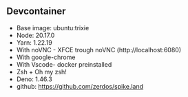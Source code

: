 ## Devcontainer

- Base image: ubuntu:trixie
- Node: 20.17.0
- Yarn: 1.22.19
- With noVNC - XFCE trough noVNC (http://localhost:6080)
- With google-chrome
- With Vscode- docker preinstalled
- Zsh + Oh my zsh!
- Deno: 1.46.3
- github: https://github.com/zerdos/spike.land

